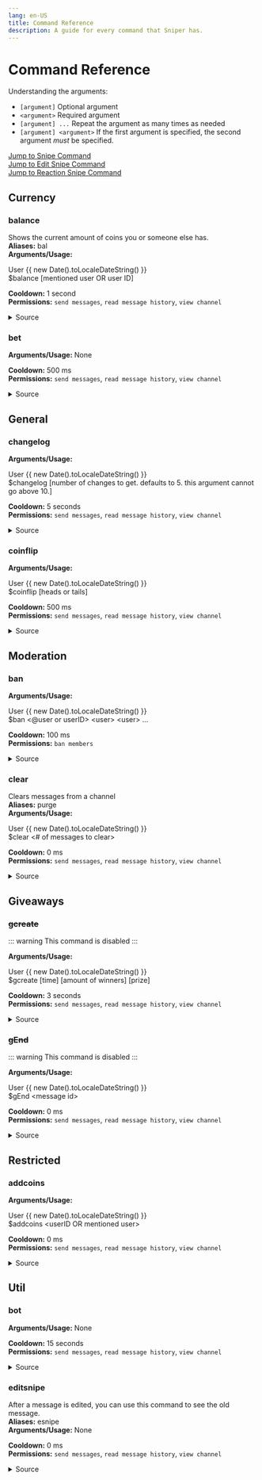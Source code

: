 ```yaml
---
lang: en-US
title: Command Reference
description: A guide for every command that Sniper has.
---
```


# Command Reference

Understanding the arguments:

- `[argument]` Optional argument
- `<argument>` Required argument
- `[argument] ...` Repeat the argument as many times as needed
- `[argument] <argument>` If the first argument is specified, the second
  argument _must_ be specified.

[Jump to Snipe Command](#snipe)\
[Jump to Edit Snipe Command](#editsnipe)\
[Jump to Reaction Snipe Command](#reactionsnipe)

<Toc />

<!-- DO NOT EDIT ANYTHING BELOW THIS LINE!!! -->
<!-- start generation -->

## Currency

### balance

Shows the current amount of coins you or someone else has.\
**Aliases:** bal\
**Arguments/Usage:**

<div class="discord-messages">
  <div class="discord-message">
    <div class="discord-message-content">
      <div class="discord-author-avatar">
				<img src="https://cdn.discordapp.com/embed/avatars/0.png" alt="" />
			</div>
      <div class="discord-message-body">
          <span class="discord-author-info">
            <span class="discord-author-username">
              User
            </span>
          </span>
          <span class="discord-message-timestamp">
            {{ new Date().toLocaleDateString() }}
					</span><br />
      &#36;balance [mentioned user OR user ID]
            </div>
          </div>
</div>
</div>

**Cooldown:** 1 second\
**Permissions:** `send messages`, `read message history`, `view channel`

<details>
  <summary>Source</summary>

[Source on Github](https://github.com/MajesticString/sniper/blob/main/apps/sniper/src/commands/currency/BalanceCommand.ts)

[Edit in Github](https://github.com/MajesticString/sniper/edit/main/apps/sniper/src/commands/currency/BalanceCommand.ts)

[Edit in Github.dev](https://github.dev/MajesticString/sniper/blob/main/apps/sniper/src/commands/currency/BalanceCommand.ts)

@[code ts](../../apps/sniper/src//commands/currency/BalanceCommand.ts)

</details>

### bet

**Arguments/Usage:** None

**Cooldown:** 500 ms\
**Permissions:** `send messages`, `read message history`, `view channel`

<details>
  <summary>Source</summary>

[Source on Github](https://github.com/MajesticString/sniper/blob/main/apps/sniper/src/commands/currency/BetCommand.ts)

[Edit in Github](https://github.com/MajesticString/sniper/edit/main/apps/sniper/src/commands/currency/BetCommand.ts)

[Edit in Github.dev](https://github.dev/MajesticString/sniper/blob/main/apps/sniper/src/commands/currency/BetCommand.ts)

@[code ts](../../apps/sniper/src//commands/currency/BetCommand.ts)

</details>

## General

### changelog

**Arguments/Usage:**

<div class="discord-messages">
  <div class="discord-message">
    <div class="discord-message-content">
      <div class="discord-author-avatar">
				<img src="https://cdn.discordapp.com/embed/avatars/0.png" alt="" />
			</div>
      <div class="discord-message-body">
          <span class="discord-author-info">
            <span class="discord-author-username">
              User
            </span>
          </span>
          <span class="discord-message-timestamp">
            {{ new Date().toLocaleDateString() }}
					</span><br />
      &#36;changelog [number of changes to get. defaults to 5. this argument cannot go above 10.]
            </div>
          </div>
</div>
</div>

**Cooldown:** 5 seconds\
**Permissions:** `send messages`, `read message history`, `view channel`

<details>
  <summary>Source</summary>

[Source on Github](https://github.com/MajesticString/sniper/blob/main/apps/sniper/src/commands/general/ChangelogCommand.ts)

[Edit in Github](https://github.com/MajesticString/sniper/edit/main/apps/sniper/src/commands/general/ChangelogCommand.ts)

[Edit in Github.dev](https://github.dev/MajesticString/sniper/blob/main/apps/sniper/src/commands/general/ChangelogCommand.ts)

@[code ts](../../apps/sniper/src//commands/general/ChangelogCommand.ts)

</details>

### coinflip

**Arguments/Usage:**

<div class="discord-messages">
  <div class="discord-message">
    <div class="discord-message-content">
      <div class="discord-author-avatar">
				<img src="https://cdn.discordapp.com/embed/avatars/0.png" alt="" />
			</div>
      <div class="discord-message-body">
          <span class="discord-author-info">
            <span class="discord-author-username">
              User
            </span>
          </span>
          <span class="discord-message-timestamp">
            {{ new Date().toLocaleDateString() }}
					</span><br />
      &#36;coinflip [heads or tails]
            </div>
          </div>
</div>
</div>

**Cooldown:** 500 ms\
**Permissions:** `send messages`, `read message history`, `view channel`

<details>
  <summary>Source</summary>

[Source on Github](https://github.com/MajesticString/sniper/blob/main/apps/sniper/src/commands/general/CoinflipCommand.ts)

[Edit in Github](https://github.com/MajesticString/sniper/edit/main/apps/sniper/src/commands/general/CoinflipCommand.ts)

[Edit in Github.dev](https://github.dev/MajesticString/sniper/blob/main/apps/sniper/src/commands/general/CoinflipCommand.ts)

@[code ts](../../apps/sniper/src//commands/general/CoinflipCommand.ts)

</details>

## Moderation

### ban

**Arguments/Usage:**

<div class="discord-messages">
  <div class="discord-message">
    <div class="discord-message-content">
      <div class="discord-author-avatar">
				<img src="https://cdn.discordapp.com/embed/avatars/0.png" alt="" />
			</div>
      <div class="discord-message-body">
          <span class="discord-author-info">
            <span class="discord-author-username">
              User
            </span>
          </span>
          <span class="discord-message-timestamp">
            {{ new Date().toLocaleDateString() }}
					</span><br />
      &#36;ban &lt;@user or userID&gt; &lt;user&gt; &lt;user&gt; ...
            </div>
          </div>
</div>
</div>

**Cooldown:** 100 ms\
**Permissions:** `ban members`

<details>
  <summary>Source</summary>

[Source on Github](https://github.com/MajesticString/sniper/blob/main/apps/sniper/src/commands/moderation/BanCommand.ts)

[Edit in Github](https://github.com/MajesticString/sniper/edit/main/apps/sniper/src/commands/moderation/BanCommand.ts)

[Edit in Github.dev](https://github.dev/MajesticString/sniper/blob/main/apps/sniper/src/commands/moderation/BanCommand.ts)

@[code ts](../../apps/sniper/src//commands/moderation/BanCommand.ts)

</details>

### clear

Clears messages from a channel\
**Aliases:** purge\
**Arguments/Usage:**

<div class="discord-messages">
  <div class="discord-message">
    <div class="discord-message-content">
      <div class="discord-author-avatar">
				<img src="https://cdn.discordapp.com/embed/avatars/0.png" alt="" />
			</div>
      <div class="discord-message-body">
          <span class="discord-author-info">
            <span class="discord-author-username">
              User
            </span>
          </span>
          <span class="discord-message-timestamp">
            {{ new Date().toLocaleDateString() }}
					</span><br />
      &#36;clear &lt;# of messages to clear&gt;
            </div>
          </div>
</div>
</div>

**Cooldown:** 0 ms\
**Permissions:** `send messages`, `read message history`, `view channel`

<details>
  <summary>Source</summary>

[Source on Github](https://github.com/MajesticString/sniper/blob/main/apps/sniper/src/commands/moderation/ClearCommand.ts)

[Edit in Github](https://github.com/MajesticString/sniper/edit/main/apps/sniper/src/commands/moderation/ClearCommand.ts)

[Edit in Github.dev](https://github.dev/MajesticString/sniper/blob/main/apps/sniper/src/commands/moderation/ClearCommand.ts)

@[code ts](../../apps/sniper/src//commands/moderation/ClearCommand.ts)

</details>

## Giveaways

### ~~gcreate~~

::: warning
This command is disabled
:::

**Arguments/Usage:**

<div class="discord-messages">
  <div class="discord-message">
    <div class="discord-message-content">
      <div class="discord-author-avatar">
				<img src="https://cdn.discordapp.com/embed/avatars/0.png" alt="" />
			</div>
      <div class="discord-message-body">
          <span class="discord-author-info">
            <span class="discord-author-username">
              User
            </span>
          </span>
          <span class="discord-message-timestamp">
            {{ new Date().toLocaleDateString() }}
					</span><br />
      &#36;gcreate [time] [amount of winners] [prize]
            </div>
          </div>
</div>
</div>

**Cooldown:** 3 seconds\
**Permissions:** `send messages`, `read message history`, `view channel`

<details>
  <summary>Source</summary>

[Source on Github](https://github.com/MajesticString/sniper/blob/main/apps/sniper/src/commands/giveaways/GCreateCommand.ts)

[Edit in Github](https://github.com/MajesticString/sniper/edit/main/apps/sniper/src/commands/giveaways/GCreateCommand.ts)

[Edit in Github.dev](https://github.dev/MajesticString/sniper/blob/main/apps/sniper/src/commands/giveaways/GCreateCommand.ts)

@[code ts](../../apps/sniper/src//commands/giveaways/GCreateCommand.ts)

</details>

### ~~gEnd~~

::: warning
This command is disabled
:::

**Arguments/Usage:**

<div class="discord-messages">
  <div class="discord-message">
    <div class="discord-message-content">
      <div class="discord-author-avatar">
				<img src="https://cdn.discordapp.com/embed/avatars/0.png" alt="" />
			</div>
      <div class="discord-message-body">
          <span class="discord-author-info">
            <span class="discord-author-username">
              User
            </span>
          </span>
          <span class="discord-message-timestamp">
            {{ new Date().toLocaleDateString() }}
					</span><br />
      &#36;gEnd &lt;message id&gt;
            </div>
          </div>
</div>
</div>

**Cooldown:** 0 ms\
**Permissions:** `send messages`, `read message history`, `view channel`

<details>
  <summary>Source</summary>

[Source on Github](https://github.com/MajesticString/sniper/blob/main/apps/sniper/src/commands/giveaways/GEndCommand.ts)

[Edit in Github](https://github.com/MajesticString/sniper/edit/main/apps/sniper/src/commands/giveaways/GEndCommand.ts)

[Edit in Github.dev](https://github.dev/MajesticString/sniper/blob/main/apps/sniper/src/commands/giveaways/GEndCommand.ts)

@[code ts](../../apps/sniper/src//commands/giveaways/GEndCommand.ts)

</details>

## Restricted

### addcoins

**Arguments/Usage:**

<div class="discord-messages">
  <div class="discord-message">
    <div class="discord-message-content">
      <div class="discord-author-avatar">
				<img src="https://cdn.discordapp.com/embed/avatars/0.png" alt="" />
			</div>
      <div class="discord-message-body">
          <span class="discord-author-info">
            <span class="discord-author-username">
              User
            </span>
          </span>
          <span class="discord-message-timestamp">
            {{ new Date().toLocaleDateString() }}
					</span><br />
      &#36;addcoins &lt;userID OR mentioned user&gt;
            </div>
          </div>
</div>
</div>

**Cooldown:** 0 ms\
**Permissions:** `send messages`, `read message history`, `view channel`

<details>
  <summary>Source</summary>

[Source on Github](https://github.com/MajesticString/sniper/blob/main/apps/sniper/src/commands/restricted/AddCoinsCommand.ts)

[Edit in Github](https://github.com/MajesticString/sniper/edit/main/apps/sniper/src/commands/restricted/AddCoinsCommand.ts)

[Edit in Github.dev](https://github.dev/MajesticString/sniper/blob/main/apps/sniper/src/commands/restricted/AddCoinsCommand.ts)

@[code ts](../../apps/sniper/src//commands/restricted/AddCoinsCommand.ts)

</details>

## Util

### bot

**Arguments/Usage:** None

**Cooldown:** 15 seconds\
**Permissions:** `send messages`, `read message history`, `view channel`

<details>
  <summary>Source</summary>

[Source on Github](https://github.com/MajesticString/sniper/blob/main/apps/sniper/src/commands/util/BotCommand.ts)

[Edit in Github](https://github.com/MajesticString/sniper/edit/main/apps/sniper/src/commands/util/BotCommand.ts)

[Edit in Github.dev](https://github.dev/MajesticString/sniper/blob/main/apps/sniper/src/commands/util/BotCommand.ts)

@[code ts](../../apps/sniper/src//commands/util/BotCommand.ts)

</details>

### editsnipe

After a message is edited, you can use this command to see the old message.\
**Aliases:** esnipe\
**Arguments/Usage:** None

**Cooldown:** 0 ms\
**Permissions:** `send messages`, `read message history`, `view channel`

<details>
  <summary>Source</summary>

[Source on Github](https://github.com/MajesticString/sniper/blob/main/apps/sniper/src/commands/util/EditsnipeCommand.ts)

[Edit in Github](https://github.com/MajesticString/sniper/edit/main/apps/sniper/src/commands/util/EditsnipeCommand.ts)

[Edit in Github.dev](https://github.dev/MajesticString/sniper/blob/main/apps/sniper/src/commands/util/EditsnipeCommand.ts)

@[code ts](../../apps/sniper/src//commands/util/EditsnipeCommand.ts)

</details>
